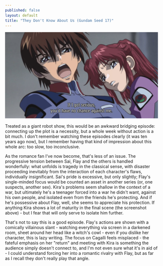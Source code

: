```yaml
---
published: false
layout: default
title: "They Don't Know About Us (Gundam Seed 17)"
---
```

![](/tdnau.jpg)

Treated as a giant robot show, this would be an awkward bridging episode: connecting up the plot is a necessity, but a whole week without action is a bit much. I don't remember watching these episodes clearly (it was ten years ago now), but I remember having that kind of impression about this whole arc: too slow, too inconclusive.

As the romance fan I've now become, that's less of an issue. The progressive tension between Sai, Flay and the others is handled wonderfully: what unfolds is tragedy in the classical sense, with disaster proceeding inevitably from the interaction of each character's flaws, individually insignificant. Sai's pride is excessive, but only slightly; Flay's single-minded focus would be counted an asset in another series (or, one suspects, another sex). Kira's problems seem shallow in the context of a war, but ultimately he's a teenager forced into a war he didn't want, against his own people, and isolated even from the friends he's protecting. And if he's possessive about Flay, well, she seems to appreciate his protection. If anything Kira shows a lot of maturity in the final scene (the screenshot above) - but I fear that will only serve to isolate him further.

That's not to say this is a good episode. Flay's actions are shown with a comically villainous slant - watching everything via screen in a darkened room, sheet around her head like a witch's cowl - even if you dislike her character, this is lazy writing. The focus on Cagalli feels misplaced - the fateful emphasis on her "return" and meeting with Kira is something the audience simply doesn't connect to, and I'm not even sure what it's in aid of - I could understand forcing her into a romantic rivalry with Flay, but as far as I recall they don't really play that angle.